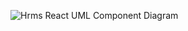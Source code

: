 ![Hrms React UML Component Diagram](https://user-images.githubusercontent.com/78660206/121071612-d710d500-c7d8-11eb-84f6-695bb71c889b.jpg)
